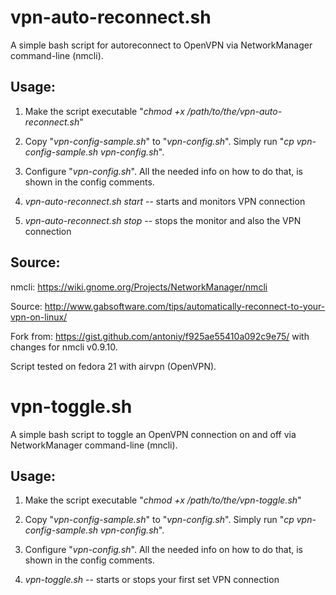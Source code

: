 # vpn-auto-reconnect.sh

A simple bash script for autoreconnect to OpenVPN via NetworkManager command-line (nmcli).

## Usage:

1. Make the script executable "_chmod +x /path/to/the/vpn-auto-reconnect.sh_"

2. Copy "_vpn-config-sample.sh_" to "_vpn-config.sh_". Simply run "_cp vpn-config-sample.sh vpn-config.sh_".

3. Configure "_vpn-config.sh_". All the needed info on how to do that, is shown in the config comments.

4. _vpn-auto-reconnect.sh start_ -- starts and monitors VPN connection

5. _vpn-auto-reconnect.sh stop_ -- stops the monitor and also the VPN connection

## Source:

nmcli: https://wiki.gnome.org/Projects/NetworkManager/nmcli

Source: http://www.gabsoftware.com/tips/automatically-reconnect-to-your-vpn-on-linux/

Fork from: https://gist.github.com/antoniy/f925ae55410a092c9e75/ with changes for nmcli v0.9.10.

Script tested on fedora 21 with airvpn (OpenVPN).

# vpn-toggle.sh

A simple bash script to toggle an OpenVPN connection on and off via NetworkManager command-line (mncli).

## Usage:

1. Make the script executable "_chmod +x /path/to/the/vpn-toggle.sh_"

2. Copy "_vpn-config-sample.sh_" to "_vpn-config.sh_". Simply run "_cp vpn-config-sample.sh vpn-config.sh_".

3. Configure "_vpn-config.sh_". All the needed info on how to do that, is shown in the config comments.

4. _vpn-toggle.sh_ -- starts or stops your first set VPN connection

